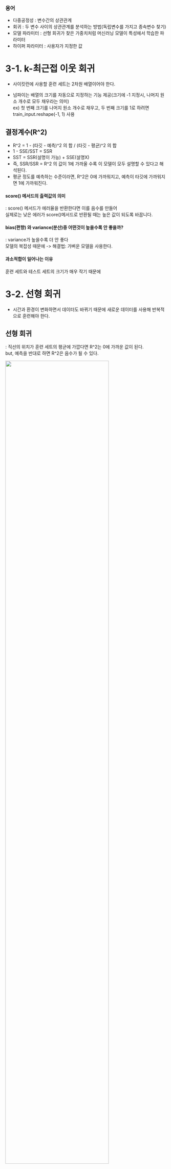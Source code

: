 ### 용어
- 다중공정성 : 변수간의 상관관계
- 회귀 : 두 변수 사이의 상관관계를 분석하는 방법(독립변수를 가지고 종속변수 찾기)
- 모델 파라미터 : 선형 회귀가 찾은 가중치처럼 머신러닝 모델이 특성에서 학습한 파라미터
- 하이퍼 파라미터 : 사용자가 지정한 값

# 3-1. k-최근접 이웃 회귀  

- 사이킷런에 사용할 훈련 세트는 2차원 배열이어야 한다.  

- 넘파이는 배열의 크기를 자동으로 지정하는 기능 제공(크기에 -1 지정시, 나머지 원소 개수로 모두 채우라는 의미)  
  ex) 첫 번째 크기를 나머지 원소 개수로 채우고, 두 번째 크기를 1로 하려면 train_input.reshape(-1, 1) 사용

## 결정계수(R^2)
- R^2 = 1 - (타깃 - 예측)^2 의 합 / (타깃 - 평균)^2 의 합
- 1 - SSE/SST = SSR
- SST = SSR(설명이 가능) + SSE(설명X)
- 즉, SSR/SSR = R^2 의 값이 1에 가까울 수록 이 모델이 모두 설명할 수 있다고 해석된다.
- 평균 정도를 예측하는 수준이라면, R^2은 0에 가까워지고, 예측이 타깃에 가까워지면 1에 가까워진다.
  
#### score() 메서드의 출력값의 의미  
: score() 메서드가 에러율을 반환한다면 이를 음수를 만들어  
실제로는 낮은 에러가 score()메서드로 반환될 때는 높은 값이 되도록 바꿉니다.

#### bias(편향) 와 variance(분산)중 어떤것이 높을수록 안 좋을까?
: variance가 높을수록 더 안 좋다  
모델의 복잡성 때문에 -> 해결법: 가벼운 모델을 사용한다. 

#### 과소적합이 일어나는 이유
훈련 세트와 테스트 세트의 크기가 매우 작기 때문에


# 3-2. 선형 회귀
- 시간과 환경이 변화하면서 데이터도 바뀌기 때문에 새로운 데이터를 사용해 반복적으로 훈련해야 한다.

## 선형 회귀  
: 직선의 위치가 훈련 세트의 평균에 가깝다면 R^2는 0에 가까운 값이 된다.  
but, 예측을 반대로 하면 R^2은 음수가 될 수 있다. 

<img width="80%" src="https://github.com/kw-chi-community/CHIC_24_machine-learning-study/assets/73346564/0e444b61-72f8-4784-a987-70a7de402400"/>

- LinearRegression 클래스가 찾은 기울기 a 와 y절편 b는 lr 객체의 coef_ 와 intercept_ 속성에 저장되어 있다.
- coef_ 속성 이름에서 알 수 있듯이 머신러닝에서 기울기를 종종 계수(coefficient) 또는 가중치(weigt)라고 부른다.

## 다항 회귀
: 다항식을 사용하여 특성과 타깃 사이의 관계를 나타낸다. 이 함수는 비선형일 수 있지만 선형 회귀로 표현할 수 있다. 
- 2차 방정식의 그래프를 그리려면 제곱한 항이 훈련 세트에 추가 되어야 한다.  
ex. 원래 특성인 길이를 제곱하여 추가했기 때문에 훈련 세트와 테스트 세트 모두 열이 2개로 늘어났다.  
주목할 점은, 2차 방정식 그래프를 찾기 위해 훈련 세트에 제곱 항을 추가했지만, 타깃값은 그대로 사용한다는 것이다. 목표하는 값은 어떤 그래프를 훈련하든지 바꿀 필요가 없다. 단, 제곱한 값과 원래 길이를 함께 넣어주어야 한다. 

> #### 2차 방정식도 선형 회귀라고 하나요?
> 제곱한 길이를 간단히 다른 변수로 치환하여서 진행하면 선형 관계로 표현 할 수 있다.

# 3-3 특성 공학과 규제  
- 특성이 많은 고차원에서는 선형 회귀가 매우 복잡한 모델이 될 수 있다. 


